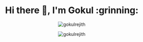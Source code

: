 <h1 align="center">Hi there 👋, I'm Gokul :grinning:</h1>

<p align="center">
  <img src="https://github-readme-stats.vercel.app/api?username=gokulrejith&show_icons=true&theme=slateorange" alt="gokulrejith" />
</p>
<p align="center">
  <img src="https://komarev.com/ghpvc/?username=gokulrejith" alt="gokulrejith" />
</p>
<!--<a href="https://app.daily.dev/gokulrejith"><img src="https://api.daily.dev/devcards/b378aba615514ec59797208538559c73.png?r=eme" width="400" alt="Gokul Rejithkumar's Dev Card"/></a>-->


